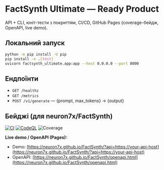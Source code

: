 # FactSynth Ultimate — Ready Product

API + CLI, юніт-тести з покриттям, CI/CD, GitHub Pages (coverage-бейдж, OpenAPI, live demo).

## Локальний запуск
```bash
python -m pip install -U pip
pip install -e .[test]
uvicorn factsynth_ultimate.app:app --host 0.0.0.0 --port 8000
````

## Ендпоїнти

* `GET /healthz`
* `GET /metrics`
* `POST /v1/generate` — {prompt, max_tokens} → {output}

## Бейджі (для neuron7x/FactSynth)

[![CI](https://github.com/neuron7x/FactSynth/actions/workflows/ci.yml/badge.svg?branch=main)](https://github.com/neuron7x/FactSynth/actions/workflows/ci.yml)
[![CodeQL](https://github.com/neuron7x/FactSynth/actions/workflows/codeql.yml/badge.svg?branch=main)](https://github.com/neuron7x/FactSynth/actions/workflows/codeql.yml)
![Coverage](https://neuron7x.github.io/FactSynth/badges/coverage.svg)

__Live demo / OpenAPI (Pages):__

* Demo: [https://neuron7x.github.io/FactSynth/?api=https://your-api-host](https://neuron7x.github.io/FactSynth/?api=https://your-api-host)
* OpenAPI: [https://neuron7x.github.io/FactSynth/openapi.html](https://neuron7x.github.io/FactSynth/openapi.html)
